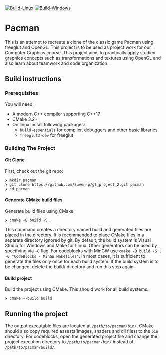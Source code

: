 [![Build-Linux](https://github.com/Suven-p/gl_project_2/actions/workflows/cmake-linux.yml/badge.svg)](https://github.com/Suven-p/gl_project_2/actions/workflows/cmake-linux.yml)
[![Build-Windows](https://github.com/Suven-p/gl_project_2/actions/workflows/cmake-windows.yml/badge.svg)](https://github.com/Suven-p/gl_project_2/actions/workflows/cmake-windows.yml)

# Pacman
This is an attempt to recreate a clone of the classic game Pacman using freeglut and OpenGL. This project is to be used as project work for our Computer Graphics course. This project aims to practically apply studied graphics concepts such as transformations and textures using OpenGL and also learn about teamwork and code organization.

## Build instructions
### Prerequisites
You will need:
 * A modern C++ compiler supporting C++17
 * CMake 3.2+
 * On linux install following packages:
   * `build-essentials` for compiler, debuggers and other basic libraries
   * `freeglut3-dev` for freeglut
 
### Building The Project

#### Git Clone
First, check out the git repo:
```
❯ mkdir pacman
❯ git clone https://github.com/Suven-p/gl_project_2.git pacman
❯ cd pacman
```

#### Generate CMake build files
Generate build files using CMake.
```
❯ cmake -B build -S .
```
This command creates a directory named build and generated files are placed in the directory. It is recommended to place CMake files in a separate directory ignored by git.
By default, the build system is Visual Studio for Windows and Make for Linux. Other generators can be used by specifying via `-G` flag. For codeblocks with MinGW use `cmake -B build -S . -G "CodeBlocks - MinGW Makefiles"`. In most cases, it is sufficient to generate the files only once for each build system. If the build system is to be changed, 
delete the build/ directory and run this step again. 

#### Build project
Build the project using CMake. This should work for all build systems.
```
❯ cmake --build build
```

## Running the project
The output executable files are located at `/path/to/pacman/bin/`. CMake should also copy required assests(images, shaders and dll files) to the `bin` directory.
For codeblocks, open the generated project file and change the project execution directory to `/path/to/pacman/bin/` instead of `/path/to/pacman/build/`.

